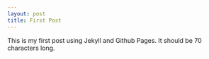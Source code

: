 ```yaml
---
layout: post
title: First Post
---
```


This is my first post using Jekyll and Github Pages. It should be 70 characters long.